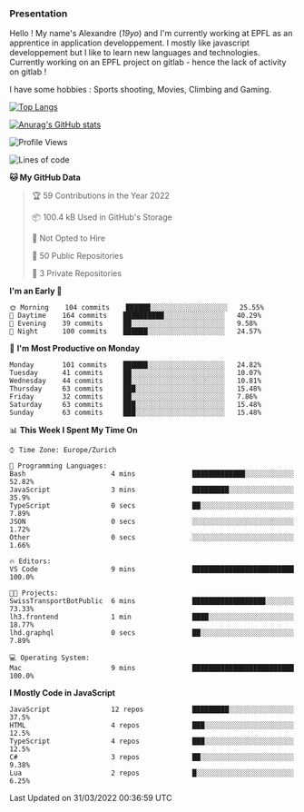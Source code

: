 ### Presentation

Hello ! My name's Alexandre (_19yo_) and I'm currently working at EPFL as an apprentice in application developpement. I mostly like javascript developpement but I like to learn new languages and technologies. Currently working on an EPFL project on gitlab - hence the lack of activity on gitlab !

I have some hobbies : Sports shooting, Movies, Climbing and Gaming.

[![Top Langs](https://github-readme-stats.vercel.app/api/top-langs/?username=jaavlex&layout=compact&langs_count=8&theme=react)](https://github.com/anuraghazra/github-readme-stats)

[![Anurag's GitHub stats](https://github-readme-stats.vercel.app/api?username=jaavlex&theme=react&show_icons=true&count_private=true)](https://github.com/anuraghazra/github-readme-stats)

<!--START_SECTION:waka-->
![Profile Views](http://img.shields.io/badge/Profile%20Views-1-blue)

![Lines of code](https://img.shields.io/badge/From%20Hello%20World%20I%27ve%20Written-198%20Thousand%20lines%20of%20code-blue)

**🐱 My GitHub Data** 

> 🏆 59 Contributions in the Year 2022
 > 
> 📦 100.4 kB Used in GitHub's Storage 
 > 
> 🚫 Not Opted to Hire
 > 
> 📜 50 Public Repositories 
 > 
> 🔑 3 Private Repositories  
 > 
**I'm an Early 🐤** 

```text
🌞 Morning    104 commits    ██████░░░░░░░░░░░░░░░░░░░   25.55% 
🌆 Daytime    164 commits    ██████████░░░░░░░░░░░░░░░   40.29% 
🌃 Evening    39 commits     ██░░░░░░░░░░░░░░░░░░░░░░░   9.58% 
🌙 Night      100 commits    ██████░░░░░░░░░░░░░░░░░░░   24.57%

```
📅 **I'm Most Productive on Monday** 

```text
Monday       101 commits    ██████░░░░░░░░░░░░░░░░░░░   24.82% 
Tuesday      41 commits     ██░░░░░░░░░░░░░░░░░░░░░░░   10.07% 
Wednesday    44 commits     ██░░░░░░░░░░░░░░░░░░░░░░░   10.81% 
Thursday     63 commits     ███░░░░░░░░░░░░░░░░░░░░░░   15.48% 
Friday       32 commits     ██░░░░░░░░░░░░░░░░░░░░░░░   7.86% 
Saturday     63 commits     ███░░░░░░░░░░░░░░░░░░░░░░   15.48% 
Sunday       63 commits     ███░░░░░░░░░░░░░░░░░░░░░░   15.48%

```


📊 **This Week I Spent My Time On** 

```text
⌚︎ Time Zone: Europe/Zurich

💬 Programming Languages: 
Bash                     4 mins              █████████████░░░░░░░░░░░░   52.82% 
JavaScript               3 mins              █████████░░░░░░░░░░░░░░░░   35.9% 
TypeScript               0 secs              ██░░░░░░░░░░░░░░░░░░░░░░░   7.89% 
JSON                     0 secs              ░░░░░░░░░░░░░░░░░░░░░░░░░   1.72% 
Other                    0 secs              ░░░░░░░░░░░░░░░░░░░░░░░░░   1.66%

🔥 Editors: 
VS Code                  9 mins              █████████████████████████   100.0%

🐱‍💻 Projects: 
SwissTransportBotPublic  6 mins              ██████████████████░░░░░░░   73.33% 
lh3.frontend             1 min               ████░░░░░░░░░░░░░░░░░░░░░   18.77% 
lhd.graphql              0 secs              ██░░░░░░░░░░░░░░░░░░░░░░░   7.89%

💻 Operating System: 
Mac                      9 mins              █████████████████████████   100.0%

```

**I Mostly Code in JavaScript** 

```text
JavaScript               12 repos            █████████░░░░░░░░░░░░░░░░   37.5% 
HTML                     4 repos             ███░░░░░░░░░░░░░░░░░░░░░░   12.5% 
TypeScript               4 repos             ███░░░░░░░░░░░░░░░░░░░░░░   12.5% 
C#                       3 repos             ██░░░░░░░░░░░░░░░░░░░░░░░   9.38% 
Lua                      2 repos             █░░░░░░░░░░░░░░░░░░░░░░░░   6.25%

```



 Last Updated on 31/03/2022 00:36:59 UTC
<!--END_SECTION:waka-->
